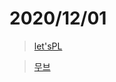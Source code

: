 # 2020/12/01

> <a href="https://letspl.me/project">let'sPL</a>

> <a href="https://moobe.co.kr/">무브</a>

